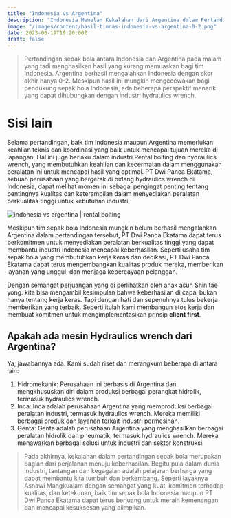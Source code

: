 ```yaml
---
title: "Indonesia vs Argentina"
description: "Indonesia Menelan Kekalahan dari Argentina dalam Pertandingan Sepak Bola Tadi Malam"
image: "/images/content/hasil-timnas-indonesia-vs-argentina-0-2.png"
date: 2023-06-19T19:20:00Z
draft: false
---
```



>Pertandingan sepak bola antara Indonesia dan Argentina pada malam yang tadi menghasilkan hasil yang kurang memuaskan bagi tim Indonesia. Argentina berhasil mengalahkan Indonesia dengan skor akhir hanya 0-2. Meskipun hasil ini mungkin mengecewakan bagi pendukung sepak bola Indonesia, ada beberapa perspektif menarik yang dapat dihubungkan dengan industri hydraulics wrench.

# Sisi lain
Selama pertandingan, baik tim Indonesia maupun Argentina memerlukan keahlian teknis dan koordinasi yang baik untuk mencapai tujuan mereka di lapangan. Hal ini juga berlaku dalam industri Rental bolting dan hydraulics wrench, yang membutuhkan keahlian dan kecermatan dalam menggunakan peralatan ini untuk mencapai hasil yang optimal. PT Dwi Panca Ekatama, sebuah perusahaan yang bergerak di bidang hydraulics wrench di Indonesia, dapat melihat momen ini sebagai pengingat penting tentang pentingnya kualitas dan keterampilan dalam menyediakan peralatan berkualitas tinggi untuk kebutuhan industri.

![indonesia vs argentina | rental bolting](/images/content/0-2.png "indonesia vs argentina | rental bolting")

Meskipun tim sepak bola Indonesia mungkin belum berhasil mengalahkan Argentina dalam pertandingan tersebut, PT Dwi Panca Ekatama dapat terus berkomitmen untuk menyediakan peralatan berkualitas tinggi yang dapat membantu industri Indonesia mencapai keberhasilan. Seperti usaha tim sepak bola yang membutuhkan kerja keras dan dedikasi, PT Dwi Panca Ekatama dapat terus mengembangkan kualitas produk mereka, memberikan layanan yang unggul, dan menjaga kepercayaan pelanggan.

Dengan semangat perjuangan yang di perlihatkan oleh anak asuh Shin tae yong. kita bisa mengambil kesimpulan bahwa keberhasilan di capai bukan hanya tentang kerja keras. Tapi dengan hati dan sepenuhnya tulus bekerja memberikan yang terbaik. Seperti itulah kami membangun etos kerja dan membuat komitmen untuk mengimplementasikan prinsip **client first**.

## Apakah ada mesin Hydraulics wrench dari Argentina?

Ya, jawabannya ada. Kami sudah riset dan merangkum beberapa di antara lain:

1.  Hidromekanik: Perusahaan ini berbasis di Argentina dan mengkhususkan diri dalam produksi berbagai perangkat hidrolik, termasuk hydraulics wrench.
2.  Inca: Inca adalah perusahaan Argentina yang memproduksi berbagai peralatan industri, termasuk hydraulics wrench. Mereka memiliki berbagai produk dan layanan terkait industri permesinan.
3.  Genta: Genta adalah perusahaan Argentina yang menghasilkan berbagai peralatan hidrolik dan pneumatik, termasuk hydraulics wrench. Mereka menawarkan berbagai solusi untuk industri dan sektor konstruksi.

>Pada akhirnya, kekalahan dalam pertandingan sepak bola merupakan bagian dari perjalanan menuju keberhasilan. Begitu pula dalam dunia industri, tantangan dan kegagalan adalah pelajaran berharga yang dapat membantu kita tumbuh dan berkembang. Seperti layaknya Asnawi Mangkualam dengan semangat yang kuat, komitmen terhadap kualitas, dan ketekunan, baik tim sepak bola Indonesia maupun PT Dwi Panca Ekatama dapat terus berjuang untuk meraih kemenangan dan mencapai kesuksesan yang diimpikan.